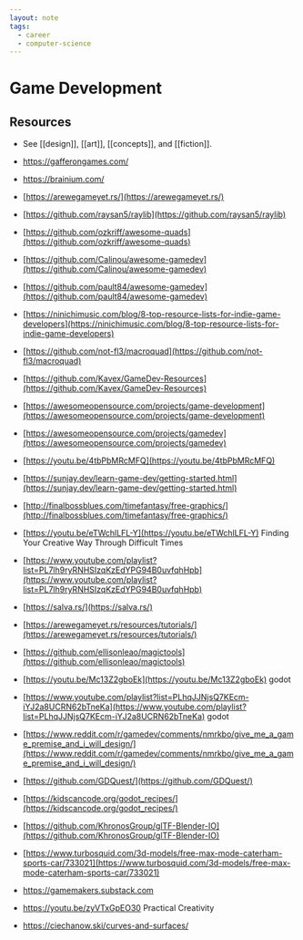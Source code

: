 ```yaml
---
layout: note
tags:
  - career
  - computer-science
---
```


# Game Development

## Resources

- See [[design]], [[art]], [[concepts]], and [[fiction]].

- https://gafferongames.com/

- https://brainium.com/

- [https://arewegameyet.rs/](https://arewegameyet.rs/)

- [https://github.com/raysan5/raylib](https://github.com/raysan5/raylib)

- [https://github.com/ozkriff/awesome-quads](https://github.com/ozkriff/awesome-quads)

- [https://github.com/Calinou/awesome-gamedev](https://github.com/Calinou/awesome-gamedev)

- [https://github.com/pault84/awesome-gamedev](https://github.com/pault84/awesome-gamedev)

- [https://ninichimusic.com/blog/8-top-resource-lists-for-indie-game-developers](https://ninichimusic.com/blog/8-top-resource-lists-for-indie-game-developers)

- [https://github.com/not-fl3/macroquad](https://github.com/not-fl3/macroquad)

- [https://github.com/Kavex/GameDev-Resources](https://github.com/Kavex/GameDev-Resources)

- [https://awesomeopensource.com/projects/game-development](https://awesomeopensource.com/projects/game-development)

- [https://awesomeopensource.com/projects/gamedev](https://awesomeopensource.com/projects/gamedev)

- [https://youtu.be/4tbPbMRcMFQ](https://youtu.be/4tbPbMRcMFQ)

- [https://sunjay.dev/learn-game-dev/getting-started.html](https://sunjay.dev/learn-game-dev/getting-started.html)

- [http://finalbossblues.com/timefantasy/free-graphics/](http://finalbossblues.com/timefantasy/free-graphics/)

- [https://youtu.be/eTWchlLFL-Y](https://youtu.be/eTWchlLFL-Y) Finding Your Creative Way Through Difficult Times

- [https://www.youtube.com/playlist?list=PL7lh9ryRNHSIzqKzEdYPG94B0uvfqhHpb](https://www.youtube.com/playlist?list=PL7lh9ryRNHSIzqKzEdYPG94B0uvfqhHpb)

- [https://salva.rs/](https://salva.rs/)

- [https://arewegameyet.rs/resources/tutorials/](https://arewegameyet.rs/resources/tutorials/)

- [https://github.com/ellisonleao/magictools](https://github.com/ellisonleao/magictools)

- [https://youtu.be/Mc13Z2gboEk](https://youtu.be/Mc13Z2gboEk) godot

- [https://www.youtube.com/playlist?list=PLhqJJNjsQ7KEcm-iYJ2a8UCRN62bTneKa](https://www.youtube.com/playlist?list=PLhqJJNjsQ7KEcm-iYJ2a8UCRN62bTneKa) godot

- [https://www.reddit.com/r/gamedev/comments/nmrkbo/give_me_a_game_premise_and_i_will_design/](https://www.reddit.com/r/gamedev/comments/nmrkbo/give_me_a_game_premise_and_i_will_design/)

- [https://github.com/GDQuest/](https://github.com/GDQuest/)

- [https://kidscancode.org/godot_recipes/](https://kidscancode.org/godot_recipes/)

- [https://github.com/KhronosGroup/glTF-Blender-IO](https://github.com/KhronosGroup/glTF-Blender-IO)

- [https://www.turbosquid.com/3d-models/free-max-mode-caterham-sports-car/733021](https://www.turbosquid.com/3d-models/free-max-mode-caterham-sports-car/733021)

- https://gamemakers.substack.com

- https://youtu.be/zyVTxGpEO30 Practical Creativity

- https://ciechanow.ski/curves-and-surfaces/
